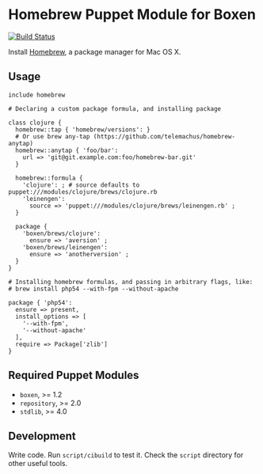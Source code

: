 # Homebrew Puppet Module for Boxen

[![Build Status](https://travis-ci.org/boxen/puppet-homebrew.svg?branch=master)](https://travis-ci.org/boxen/puppet-homebrew)

Install [Homebrew](http://brew.sh), a package manager for Mac OS X.

## Usage

```puppet
include homebrew

# Declaring a custom package formula, and installing package

class clojure {
  homebrew::tap { 'homebrew/versions': }
  # Or use brew any-tap (https://github.com/telemachus/homebrew-anytap)
  homebrew::anytap { 'foo/bar':
    url => 'git@git.example.com:foo/homebrew-bar.git'
  }

  homebrew::formula {
    'clojure': ; # source defaults to puppet:///modules/clojure/brews/clojure.rb
    'leinengen':
      source => 'puppet:///modules/clojure/brews/leinengen.rb' ;
  }

  package {
    'boxen/brews/clojure':
      ensure => 'aversion' ;
    'boxen/brews/leinengen':
      ensure => 'anotherversion' ;
  }
}

# Installing homebrew formulas, and passing in arbitrary flags, like:
# brew install php54 --with-fpm --without-apache

package { 'php54':
  ensure => present,
  install_options => [
    '--with-fpm',
    '--without-apache'
  ],
  require => Package['zlib']
}
```

## Required Puppet Modules

* `boxen`, >= 1.2
* `repository`, >= 2.0
* `stdlib`, >= 4.0

## Development

Write code. Run `script/cibuild` to test it. Check the `script`
directory for other useful tools.
